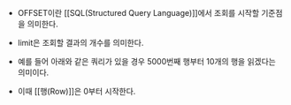 - OFFSET이란 [[SQL(Structured Query Language)]]에서 조회를 시작할 기준점을 의미한다.

- limit은 조회할 결과의 개수를 의미한다.

- 예를 들어 아래와 같은 쿼리가 있을 경우 5000번째 행부터 10개의 행을 읽겠다는 의미이다.
- 이때 [[행(Row)]]은 0부터 시작한다.
